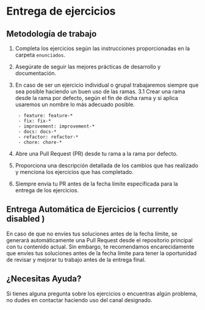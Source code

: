 # Entrega de ejercicios

## Metodología de trabajo

1. Completa los ejercicios según las instrucciones proporcionadas en la carpeta `enunciados`.
2. Asegúrate de seguir las mejores prácticas de desarrollo y documentación.
3. En caso de ser un ejercicio individual o grupal trabajaremos siempre que sea posible haciendo un buen uso de las ramas.
    3.1 Crear una rama desde la rama por defecto, según el fin de dicha rama y si aplica usaremos un nombre lo más adecuado posible.
        
        - feature: feature-*
        - fix: fix-*
        - improvement: improvement-*
        - docs: docs-*
        - refactor: refactor-*
        - chore: chore-*

4. Abre una Pull Request (PR) desde tu rama a la rama por defecto.
5. Proporciona una descripción detallada de los cambios que has realizado y menciona los ejercicios que has completado.
6. Siempre envía tu PR antes de la fecha límite especificada para la entrega de los ejercicios.

## Entrega Automática de Ejercicios ( currently disabled )

En caso de que no envíes tus soluciones antes de la fecha límite, se generará automáticamente una Pull Request desde el repositorio principal con tu contenido actual. Sin embargo, te recomendamos encarecidamente que envíes tus soluciones antes de la fecha límite para tener la oportunidad de revisar y mejorar tu trabajo antes de la entrega final.

## ¿Necesitas Ayuda?

Si tienes alguna pregunta sobre los ejercicios o encuentras algún problema, no dudes en contactar haciendo uso del canal designado.


